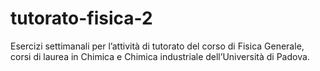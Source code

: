 # tutorato-fisica-2
Esercizi settimanali per l’attività di tutorato del corso di Fisica Generale, corsi di laurea in Chimica e Chimica industriale dell’Università di Padova.
